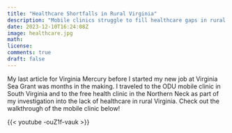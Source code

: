 ```yaml
---
title: "Healthcare Shortfalls in Rural Virginia"
description: "Mobile clinics struggle to fill healthcare gaps in rural areas."
date: 2023-12-10T16:24:08Z
image: healthcare.jpg
math: 
license: 
comments: true
draft: false
---
```


My last article for Virginia Mercury before I started my new job at Virginia Sea Grant was months in the making. I traveled to the ODU mobile clinic in South Virginia and to the free health clinic in the Northern Neck as part of my investigation into the lack of healthcare in rural Virginia. Check out the walkthrough of the mobile clinic below!

{{< youtube -ouZ1f-vauk >}}
